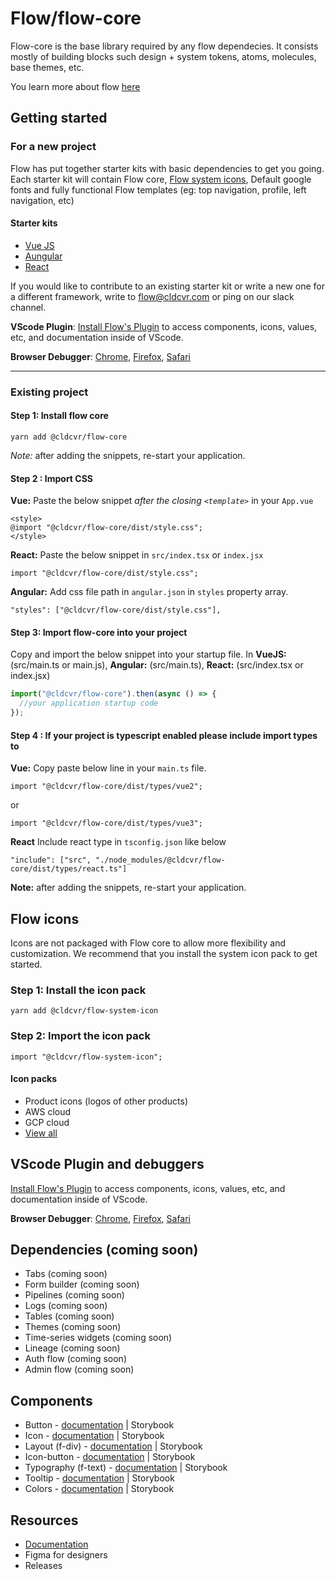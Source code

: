 # Flow/flow-core

Flow-core is the base library required by any flow dependecies. It consists mostly of building blocks such design + system tokens, atoms, molecules, base themes, etc.

You learn more about flow [here](https://github.com/cldcvr/flow-core/blob/main/ABOUT.md)

## Getting started

### For a new project

Flow has put together starter kits with basic dependencies to get you going. Each starter kit will contain Flow core, [Flow system icons](https://github.com/cldcvr/flow-icon), Default google fonts and fully functional Flow templates (eg: top navigation, profile, left navigation, etc)

#### Starter kits
* [Vue JS](https://github.com/cldcvr/flow-starterkit-vue)
* [Aungular](https://github.com/cldcvr/flow-starterkit-angular)
* [React](https://github.com/cldcvr/flow-starterkit-react)

If you would like to contribute to an existing starter kit or write a new one for a different framework, write to flow@cldcvr.com or ping on our slack channel.

**VScode Plugin**: [Install Flow's Plugin](https://marketplace.visualstudio.com/items?itemName=dev-vikas.flow-intellisense-vscode) to access components, icons, values, etc, and documentation inside of VScode.

**Browser Debugger**: [Chrome](https://chrome.google.com/webstore/detail/web-component-devtools/gdniinfdlmmmjpnhgnkmfpffipenjljo), [Firefox](https://addons.mozilla.org/en-US/firefox/addon/web-component-devtools/), [Safari](https://developer.apple.com/documentation/safariservices/safari_web_extensions/adding_a_web_development_tool_to_safari_web_inspector)

---

### Existing project

#### Step 1: Install flow core
```yarn add @cldcvr/flow-core```

*Note:* after adding the snippets, re-start your application.


#### Step 2 : Import CSS 
**Vue:**
Paste the below snippet *after the closing `<template>`* in your `App.vue` 

```
<style>
@import "@cldcvr/flow-core/dist/style.css";
</style> 
```
**React:** Paste the below snippet in `src/index.tsx` or `index.jsx`

```
import "@cldcvr/flow-core/dist/style.css";
```
**Angular:** Add css file path in `angular.json` in `styles` property array.

```
"styles": ["@cldcvr/flow-core/dist/style.css"],

```
#### Step 3: Import flow-core into your project

Copy and import the below snippet into your startup file. In **VueJS:** (src/main.ts or main.js), **Angular:** (src/main.ts), **React:** (src/index.tsx or index.jsx)
```JavaScript
import("@cldcvr/flow-core").then(async () => {
  //your application startup code
});
```
#### Step 4 : If your project is typescript enabled please include import types to

**Vue:** 
Copy paste below line in your `main.ts` file.
```
import "@cldcvr/flow-core/dist/types/vue2";
```
or 
```
import "@cldcvr/flow-core/dist/types/vue3";
```

**React**
Include react type in `tsconfig.json` like below
```
"include": ["src", "./node_modules/@cldcvr/flow-core/dist/types/react.ts"]
```

**Note:** after adding the snippets, re-start your application.


## Flow icons

Icons are not packaged with Flow core to allow more flexibility and customization. We recommend that you install the system icon pack to get started.

### Step 1: Install the icon pack 
```
yarn add @cldcvr/flow-system-icon
```

### Step 2: Import the icon pack 

```
import "@cldcvr/flow-system-icon";
```

#### Icon packs

* Product icons (logos of other products)
* AWS cloud
* GCP cloud
* [View all](https://github.com/cldcvr/flow-icon)


## VScode Plugin and debuggers
[Install Flow's Plugin](https://marketplace.visualstudio.com/items?itemName=dev-vikas.flow-intellisense-vscode) to access components, icons, values, etc, and documentation inside of VScode.

**Browser Debugger**: [Chrome](https://chrome.google.com/webstore/detail/web-component-devtools/gdniinfdlmmmjpnhgnkmfpffipenjljo), [Firefox](https://addons.mozilla.org/en-US/firefox/addon/web-component-devtools/), [Safari](https://developer.apple.com/documentation/safariservices/safari_web_extensions/adding_a_web_development_tool_to_safari_web_inspector)


## Dependencies (coming soon)
* Tabs (coming soon)
* Form builder (coming soon)
* Pipelines (coming soon)
* Logs (coming soon)
* Tables (coming soon)
* Themes (coming soon)
* Time-series widgets (coming soon)
* Lineage (coming soon)
* Auth flow (coming soon)
* Admin flow (coming soon)


## Components
* Button - [documentation](https://docs.google.com/document/d/1jwpo28kx61ybL3AOVzD2XaJ-aogZSThCTHtFWeqqMp8/edit?usp=sharing) |  Storybook
* Icon - [documentation](https://docs.google.com/document/d/1kLruoml15fZCo8XUoo48xsNDVgzaDe9freI6XeP7HOs/edit#heading=h.b81ibd1zmiy) |  Storybook
* Layout (f-div) - [documentation](https://docs.google.com/document/d/1X2i89A34pOnnTarzDDbEfP_GdK7sUBshr4gvX5ZEcPY/edit?usp=sharing) |  Storybook
* Icon-button - [documentation](https://docs.google.com/document/d/1kLruoml15fZCo8XUoo48xsNDVgzaDe9freI6XeP7HOs/edit#heading=h.b81ibd1zmiy) |  Storybook
* Typography (f-text) - [documentation](https://docs.google.com/document/d/1gc2pg9aZd1NsYvTXjAREsJkVYUsuin0-BiRa9vX9QNY/edit?usp=sharing)  |  Storybook
* Tooltip - [documentation](https://docs.google.com/document/d/15k1dfr1wU3xaOj7tuxIQQcGFM5jz1SuX2_x6-91PSZo/edit?usp=sharing) |  Storybook
* Colors - [documentation](https://docs.google.com/document/d/18EwptEUyenxyj1kC_kfdYsDfETZnWQF8EqEHLdwRQv0/edit?usp=sharing) |  Storybook


## Resources
* [Documentation](https://drive.google.com/drive/u/0/folders/1K4TLqpqrY0BNjQZ4fwZK_ZF-9M69Q4is)
* Figma for designers
* Releases
